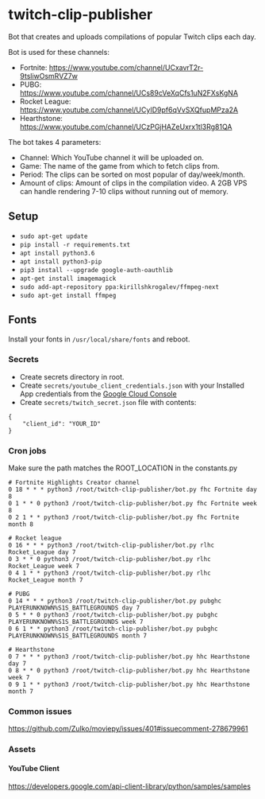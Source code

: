 # twitch-clip-publisher
Bot that creates and uploads compilations of popular Twitch clips each day.

Bot is used for these channels: 
- Fortnite: https://www.youtube.com/channel/UCxavrT2r-9tsliwOsmRVZ7w
- PUBG: https://www.youtube.com/channel/UCs89cVeXqCfs1uN2FXsKgNA
- Rocket League: https://www.youtube.com/channel/UCyID9pf6qVvSXQfupMPza2A
- Hearthstone: https://www.youtube.com/channel/UCzPGjHAZeUxrx1tl3Rg81QA

The bot takes 4 parameters:
- Channel: Which YouTube channel it will be uploaded on.
- Game: The name of the game from which to fetch clips from.
- Period: The clips can be sorted on most popular of day/week/month.
- Amount of clips: Amount of clips in the compilation video. A 2GB VPS can handle rendering 7-10 clips without running out of memory.

## Setup

- ```sudo apt-get update```
- ```pip install -r requirements.txt```
- ```apt install python3.6```
- ```apt install python3-pip```
- ```pip3 install --upgrade google-auth-oauthlib```
- ```apt-get install imagemagick```
- ```sudo add-apt-repository ppa:kirillshkrogalev/ffmpeg-next```
- ```sudo apt-get install ffmpeg```

## Fonts
Install your fonts in `/usr/local/share/fonts` and reboot.

### Secrets

- Create secrets directory in root.
- Create `secrets/youtube_client_credentials.json` with your Installed App credentials from the [Google Cloud Console](https://console.cloud.google.com/apis/credentials)
- Create `secrets/twitch_secret.json` file with contents:
```
{
    "client_id": "YOUR_ID"
}
``` 

### Cron jobs
Make sure the path matches the ROOT_LOCATION in the constants.py
```
# Fortnite Highlights Creator channel
0 18 * * * python3 /root/twitch-clip-publisher/bot.py fhc Fortnite day 8
0 1 * * 0 python3 /root/twitch-clip-publisher/bot.py fhc Fortnite week 8
0 2 1 * * python3 /root/twitch-clip-publisher/bot.py fhc Fortnite month 8

# Rocket league
0 16 * * * python3 /root/twitch-clip-publisher/bot.py rlhc Rocket_League day 7
0 3 * * 0 python3 /root/twitch-clip-publisher/bot.py rlhc Rocket_League week 7
0 4 1 * * python3 /root/twitch-clip-publisher/bot.py rlhc Rocket_League month 7

# PUBG
0 14 * * * python3 /root/twitch-clip-publisher/bot.py pubghc PLAYERUNKNOWN%S1S_BATTLEGROUNDS day 7
0 5 * * 0 python3 /root/twitch-clip-publisher/bot.py pubghc PLAYERUNKNOWN%S1S_BATTLEGROUNDS week 7
0 6 1 * * python3 /root/twitch-clip-publisher/bot.py pubghc PLAYERUNKNOWN%S1S_BATTLEGROUNDS month 7

# Hearthstone
0 7 * * * python3 /root/twitch-clip-publisher/bot.py hhc Hearthstone day 7
0 8 * * 0 python3 /root/twitch-clip-publisher/bot.py hhc Hearthstone week 7
0 9 1 * * python3 /root/twitch-clip-publisher/bot.py hhc Hearthstone month 7
```

### Common issues
https://github.com/Zulko/moviepy/issues/401#issuecomment-278679961

### Assets
#### YouTube Client
https://developers.google.com/api-client-library/python/samples/samples